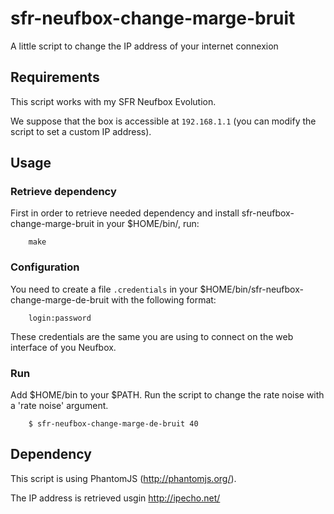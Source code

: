 sfr-neufbox-change-marge-bruit
=====================

A little script to change the IP address of your internet connexion

Requirements
------------

This script works with my SFR Neufbox Evolution.

We suppose that the box is accessible at `192.168.1.1` (you can modify the script to set a custom IP address).

Usage
-----

### Retrieve dependency

First in order to retrieve needed dependency and install sfr-neufbox-change-marge-bruit in your $HOME/bin/, run:
```
    make
```

### Configuration

You need to create a file `.credentials` in your $HOME/bin/sfr-neufbox-change-marge-de-bruit with the following format:
```
    login:password
```
These credentials are the same you are using to connect on the web interface of you Neufbox.

### Run
Add $HOME/bin to your $PATH.
Run the script to change the rate noise with a 'rate noise' argument.
```
    $ sfr-neufbox-change-marge-de-bruit 40
```

Dependency
-----

This script is using PhantomJS (http://phantomjs.org/).

The IP address is retrieved usgin http://ipecho.net/

